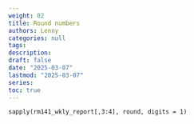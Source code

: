 ```yaml
---
weight: 02
title: Round numbers
authors: Lenny
categories: null
tags: 
description: 
draft: false
date: "2025-03-07"
lastmod: "2025-03-07"
series:
toc: true
---
```



<!--more-->

```
sapply(rm141_wkly_report[,3:4], round, digits = 1)
```
